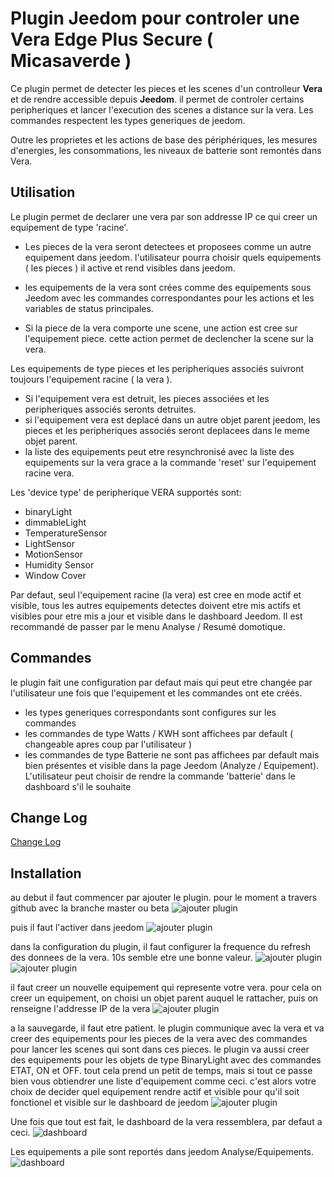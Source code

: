 # Plugin Jeedom pour controler une Vera Edge Plus Secure ( Micasaverde )

Ce plugin permet de detecter les pieces et les scenes d'un controlleur **Vera** et de rendre accessible depuis **Jeedom**. il permet de controler certains peripheriques et lancer l'execution des scenes a distance sur la vera. Les commandes respectent les types generiques de jeedom.

Outre les proprietes et les actions de base des périphériques, les mesures d'energies, les consommations, les niveaux de batterie sont remontés dans Vera.

## Utilisation

Le plugin permet de declarer une vera par son addresse IP ce qui creer un equipement de type 'racine'.
- Les pieces de la vera seront detectees et proposees comme un autre equipement dans jeedom. l'utilisateur pourra choisir quels equipements ( les pieces ) il active et rend visibles dans jeedom.

- les equipements de la vera sont crées comme des equipements sous Jeedom avec les commandes correspondantes pour les actions et les variables de status principales. 

- Si la piece de la vera comporte une scene,  une action est cree sur l'equipement piece. cette action permet de declencher la scene sur la vera.

Les equipements de type pieces et les peripheriques associés suivront toujours l'equipement racine ( la vera ). 
* Si l'equipement vera est detruit, les pieces associées et les peripheriques associés seronts detruites.
* si l'equipement vera est deplacé dans un autre objet parent jeedom, les pieces et les peripheriques associés seront deplacees dans le meme objet parent.
* la liste des equipements peut etre resynchronisé avec la liste des equipements sur la vera grace a la commande 'reset' sur l'equipement racine vera.

Les 'device type' de peripherique VERA supportés sont:
  - binaryLight 
  - dimmableLight
  - TemperatureSensor
  - LightSensor
  - MotionSensor
  - Humidity Sensor
  - Window Cover

Par defaut, seul l'equipement racine (la vera) est cree en mode actif et visible, tous les autres equipements detectes doivent etre mis actifs et visibles pour etre mis a jour et visible dans le dashboard Jeedom.  Il est recommandé de passer par le menu Analyse / Resumé domotique.

## Commandes

le plugin fait une configuration par defaut mais qui peut etre changée par l'utilisateur une fois que l'equipement et les commandes ont ete créés. 

- les types generiques correspondants sont configures sur les commandes
- les commandes de type Watts / KWH sont affichees par default ( changeable apres coup par l'utilisateur )
- les commandes de type Batterie ne sont pas affichees par default mais bien présentes et visible dans la page Jeedom (Analyze / Equipement). L'utilisateur peut choisir de rendre la commande 'batterie' dans le dashboard s'il le souhaite

## Change Log

[Change Log](changelog.md)

## Installation

au debut il faut commencer par ajouter le plugin. pour le moment a travers github avec la branche master ou beta
![ajouter plugin](../images/ajouterplugin.png)

puis il faut l'activer dans jeedom
![ajouter plugin](../images/activerplugin.png)

dans la configuration du plugin, il faut configurer la frequence du refresh des donnees de la vera. 10s semble etre une bonne valeur.
![ajouter plugin](../images/configuration.png)
![ajouter plugin](../images/configurerrefresh.png)

il faut creer un nouvelle equipement qui represente votre vera. pour cela on creer un equipement, on choisi un objet parent auquel le rattacher, puis on renseigne l'addresse IP de la vera
![ajouter plugin](../images/ipaddress.png)

a la sauvegarde, il faut etre patient. le plugin communique avec la vera et va creer des equipements pour les pieces de la vera avec des commandes pour lancer les scenes qui sont dans ces pieces. le plugin va aussi creer des equipements pour les objets de type BinaryLight avec des commandes ETAT, ON et OFF. tout cela prend un petit de temps, mais si tout ce passe bien vous obtiendrer une liste d'equipement comme ceci. c'est alors votre choix de decider quel equipement rendre actif et visible pour qu'il soit fonctionel et visible sur le dashboard de jeedom
![ajouter plugin](../images/equipements.png)

Une fois que tout est fait, le dashboard de la vera ressemblera, par defaut a ceci.
![dashboard](../images/veradashboard.png)

Les equipements a pile sont reportés dans jeedom Analyse/Equipements.
![dashboard](../images/batterylevels.png)